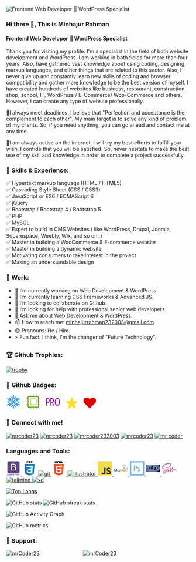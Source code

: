 ![Frontend Web Developer || WordPress Specialist](https://media-exp1.licdn.com/dms/image/C4E16AQE1G-65u7yMwg/profile-displaybackgroundimage-shrink_200_800/0/1639274559281?e=1645056000&v=beta&t=0S2rRYP8A5412Q0Oy0JJw_XtUEMAC97oGjQ5nsil8KI)

### Hi there 👋, This is Minhajur Rahman 
#### Frontend Web Developer || WordPress Specialist

Thank you for visiting my profile. I'm a specialist in the field of both website development and WordPress. I am working in both fields for more than four years. Also, have gathered vast knowledge about using coding, designing, markup languages, and other things that are related to this sector. Also, I never give up and constantly learn new skills of coding and browser compatibility and gather more knowledge to be the best version of myself. I have created hundreds of websites like business, restaurant, construction, shop, school, IT, WordPress / E-Commerce/ Woo-Commerce and others. However, I can create any type of website professionally.

📌I always meet deadlines. I believe that "Perfection and acceptance is the complement to each other". My main target is to solve any kind of problem of my clients. So, if you need anything, you can go ahead and contact me at any time.

📌I am always active on the internet. I will try my best efforts to fulfill your wish. I confide that you will be satisfied. So, never hesitate to make the best use of my skill and knowledge in order to complete a project successfully.

### 💯 Skills & Experience:
✅ Hypertext markup language (HTML / HTML5) <br>
✅ Cascading Style Sheet (CSS / CSS3)  <br>
✅ JavaScript or ES6 / ECMAScript 6    <br>
✅ jQuery  <br>
✅ Bootstrap / Bootstrap 4 / Bootstrap 5  <br>
✅ PHP  <br>
✅ MySQL  <br>
✅ Expert to build in CMS Websites ( like WordPress, Drupal, Joomla, Squarespace, Weebly, Wix, and so on .)  <br>
✅ Master in building a WooCommerce & E-commerce website  <br>
✅ Master in building a dynamic website  <br>
✅ Motivating consumers to take interest in the project  <br>
✅ Making an understandable design
        
### 💯 Work:        
- 🔭 I’m currently working on Web Development & WordPress. 
- 🌱 I’m currently learning CSS Frameworks & Advanced JS. 
- 👯 I’m looking to collaborate on Github. 
- 🤔 I’m looking for help with professional senior web developers. 
- 💬 Ask me about Web Development & WordPress. 
- 📫 How to reach me: minhajurrahman232003@gmail.com  
- 😄 Pronouns: He / Him. 
- ⚡ Fun fact: I think, I'm the changer of "Future Technology". 

### 🏆 Github Trophies:

[![trophy](https://github-profile-trophy.vercel.app/?username=mrCoder23)](https://github.com/ryo-ma/github-profile-trophy)

### 📛 Github Badges:
<a href='https://archiveprogram.github.com/'><img src='https://raw.githubusercontent.com/acervenky/animated-github-badges/master/assets/acbadge.gif' width='40' height='40'></a> <a href='https://docs.github.com/en/developers'><img src='https://raw.githubusercontent.com/acervenky/animated-github-badges/master/assets/devbadge.gif' width='40' height='40'></a> <a href='https://github.com/pricing'><img src='https://raw.githubusercontent.com/acervenky/animated-github-badges/master/assets/pro.gif' width='40' height='40'></a> <a href='https://stars.github.com/'><img src='https://raw.githubusercontent.com/acervenky/animated-github-badges/master/assets/starbadge.gif' width='35' height='35'></a> <a href='https://docs.github.com/en/github/supporting-the-open-source-community-with-github-sponsors'><img src='https://raw.githubusercontent.com/acervenky/animated-github-badges/master/assets/sponsorbadge.gif' width='35' height='35'></a>

### 🔗 Connect with me!
<a href="https://fb.com/mrcoder23" target="blank"><img align="center" src="https://raw.githubusercontent.com/rahuldkjain/github-profile-readme-generator/master/src/images/icons/Social/facebook.svg" alt="mrcoder23" height="30" width="40" /></a>
<a href="https://twitter.com/mrcoder23" target="blank"><img align="center" src="https://raw.githubusercontent.com/rahuldkjain/github-profile-readme-generator/master/src/images/icons/Social/twitter.svg" alt="mrcoder23" height="30" width="40" /></a>
<a href="https://instagram.com/mrcoder232003" target="blank"><img align="center" src="https://raw.githubusercontent.com/rahuldkjain/github-profile-readme-generator/master/src/images/icons/Social/instagram.svg" alt="mrcoder232003" height="30" width="40" /></a>
<a href="https://linkedin.com/in/mrcoder23" target="blank"><img align="center" src="https://raw.githubusercontent.com/rahuldkjain/github-profile-readme-generator/master/src/images/icons/Social/linked-in-alt.svg" alt="mrcoder23" height="30" width="40" /></a>
<a href="https://www.youtube.com/c/mr coder" target="blank"><img align="center" src="https://raw.githubusercontent.com/rahuldkjain/github-profile-readme-generator/master/src/images/icons/Social/youtube.svg" alt="mr coder" height="30" width="40" /></a>
 
### Languages and Tools:
<p align="left"> 
<a href="https://getbootstrap.com" target="_blank" rel="noreferrer"> <img src="https://raw.githubusercontent.com/devicons/devicon/master/icons/bootstrap/bootstrap-plain-wordmark.svg" alt="bootstrap" width="40" height="40"/> </a> <a href="https://www.w3schools.com/css/" target="_blank" rel="noreferrer"> <img src="https://raw.githubusercontent.com/devicons/devicon/master/icons/css3/css3-original-wordmark.svg" alt="css3" width="40" height="40"/> </a> <a href="https://git-scm.com/" target="_blank" rel="noreferrer"> <img src="https://www.vectorlogo.zone/logos/git-scm/git-scm-icon.svg" alt="git" width="40" height="40"/> </a> <a href="https://www.w3.org/html/" target="_blank" rel="noreferrer"> <img src="https://raw.githubusercontent.com/devicons/devicon/master/icons/html5/html5-original-wordmark.svg" alt="html5" width="40" height="40"/> </a> <a href="https://www.adobe.com/in/products/illustrator.html" target="_blank" rel="noreferrer"> <img src="https://www.vectorlogo.zone/logos/adobe_illustrator/adobe_illustrator-icon.svg" alt="illustrator" width="40" height="40"/> </a> <a href="https://developer.mozilla.org/en-US/docs/Web/JavaScript" target="_blank" rel="noreferrer"> <img src="https://raw.githubusercontent.com/devicons/devicon/master/icons/javascript/javascript-original.svg" alt="javascript" width="40" height="40"/> </a> <a href="https://www.mysql.com/" target="_blank" rel="noreferrer"> <img src="https://raw.githubusercontent.com/devicons/devicon/master/icons/mysql/mysql-original-wordmark.svg" alt="mysql" width="40" height="40"/> </a> <a href="https://www.photoshop.com/en" target="_blank" rel="noreferrer"> <img src="https://raw.githubusercontent.com/devicons/devicon/master/icons/photoshop/photoshop-line.svg" alt="photoshop" width="40" height="40"/> </a> <a href="https://www.php.net" target="_blank" rel="noreferrer"> <img src="https://raw.githubusercontent.com/devicons/devicon/master/icons/php/php-original.svg" alt="php" width="40" height="40"/> </a> <a href="https://sass-lang.com" target="_blank" rel="noreferrer"> <img src="https://raw.githubusercontent.com/devicons/devicon/master/icons/sass/sass-original.svg" alt="sass" width="40" height="40"/> </a> <a href="https://tailwindcss.com/" target="_blank" rel="noreferrer"> <img src="https://www.vectorlogo.zone/logos/tailwindcss/tailwindcss-icon.svg" alt="tailwind" width="40" height="40"/> </a> <a href="https://www.adobe.com/products/xd.html" target="_blank" rel="noreferrer"> <img src="https://cdn.worldvectorlogo.com/logos/adobe-xd.svg" alt="xd" width="40" height="40"/> </a> </p>

[![Top Langs](https://github-readme-stats.vercel.app/api/top-langs/?username=mrCoder23)](https://github.com/anuraghazra/github-readme-stats)

![GitHub stats](https://github-readme-stats.vercel.app/api?username=mrCoder23&show_icons=true&count_private=true)  ![GitHub streak stats](https://github-readme-streak-stats.herokuapp.com/?user=mrCoder23)
   
![GitHub Activity Graph](https://activity-graph.herokuapp.com/graph?username=mrCoder23)  

![GitHub metrics](https://metrics.lecoq.io/mrCoder23)  

<h3 align="left">🙏 Support:</h3>
<p><a href="https://www.buymeacoffee.com/mrCoder23"> <img align="left" src="https://cdn.buymeacoffee.com/buttons/v2/default-yellow.png" height="50" width="210" alt="mrCoder23" /></a><a href="https://ko-fi.com/mrCoder23"> <img align="left" src="https://cdn.ko-fi.com/cdn/kofi3.png?v=3" height="50" width="210" alt="mrCoder23" /></a></p><br><br>






